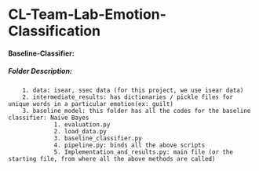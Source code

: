 # CL-Team-Lab-Emotion-Classification

#### Baseline-Classifier: 
  ##### Folder Description:
    	1. data: isear, ssec data (for this project, we use isear data)
    	2. intermediate_results: has dictionaries / pickle files for unique words in a particular emotion(ex: guilt)
   		3. baseline_model: this folder has all the codes for the baseline classifier: Naive Bayes
				 1. evaluation.py
				 2. load_data.py
				 3. baseline_classifier.py
				 4. pipeline.py: binds all the above scripts
				 5. Implementation_and_results.py: main file (or the starting file, from where all the above methods are called)
